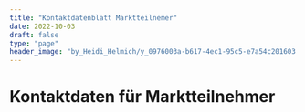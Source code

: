 ```yaml
---
title: "Kontaktdatenblatt Marktteilnemer"
date: 2022-10-03
draft: false
type: "page"
header_image: "by_Heidi_Helmich/y_0976003a-b617-4ec1-95c5-e7a54c201603.jpg"
---
```


<style>
table {
width:100%;
}

td:first-child {
	width: 20em;
}

h2 {
	padding: 8px 4px 2px 4px;
	background: #7A8AB7;
	color: white;
}
</style>

# Kontaktdaten für Marktteilnehmer

